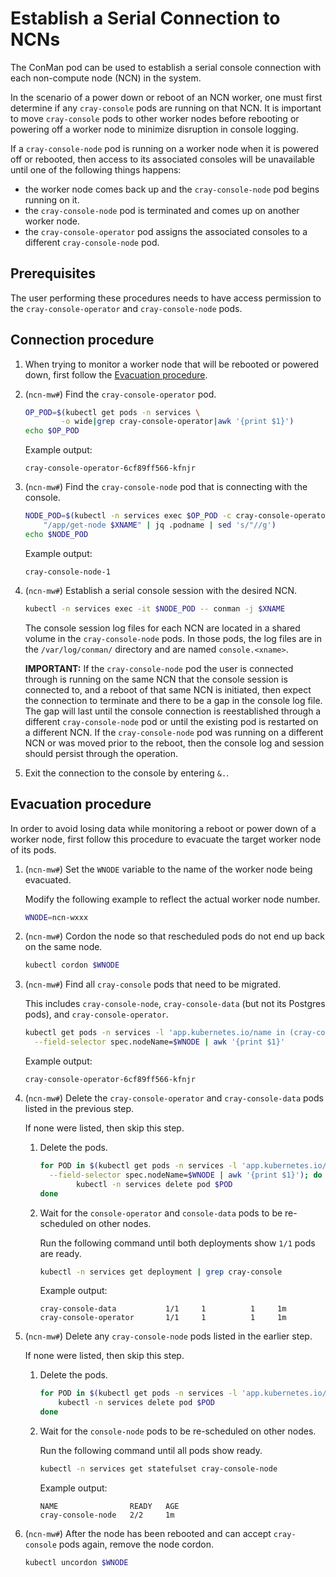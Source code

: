 # Establish a Serial Connection to NCNs

The ConMan pod can be used to establish a serial console connection with each non-compute node (NCN) in the system.

In the scenario of a power down or reboot of an NCN worker, one must first determine if any `cray-console` pods
are running on that NCN. It is important to move `cray-console` pods to other worker nodes before rebooting or
powering off a worker node to minimize disruption in console logging.

If a `cray-console-node` pod is running on a worker node when it is powered off or rebooted, then access to its
associated consoles will be unavailable until one of the following things happens:

* the worker node comes back up and the `cray-console-node` pod begins running on it.
* the `cray-console-node` pod is terminated and comes up on another worker node.
* the `cray-console-operator` pod assigns the associated consoles to a different `cray-console-node` pod.

## Prerequisites

The user performing these procedures needs to have access permission to the `cray-console-operator` and `cray-console-node` pods.

## Connection procedure

1. When trying to monitor a worker node that will be rebooted or powered down, first follow the
   [Evacuation procedure](#evacuation-procedure).

1. (`ncn-mw#`) Find the `cray-console-operator` pod.

    ```bash
    OP_POD=$(kubectl get pods -n services \
            -o wide|grep cray-console-operator|awk '{print $1}')
    echo $OP_POD
    ```

    Example output:

    ```text
    cray-console-operator-6cf89ff566-kfnjr
    ```

1. (`ncn-mw#`) Find the `cray-console-node` pod that is connecting with the console.

    ```bash
    NODE_POD=$(kubectl -n services exec $OP_POD -c cray-console-operator -- sh -c \
        "/app/get-node $XNAME" | jq .podname | sed 's/"//g')
    echo $NODE_POD
    ```

    Example output:

    ```text
    cray-console-node-1
    ```

1. (`ncn-mw#`) Establish a serial console session with the desired NCN.

    ```bash
    kubectl -n services exec -it $NODE_POD -- conman -j $XNAME
    ```

    The console session log files for each NCN are located in a shared volume in the  `cray-console-node` pods.
    In those pods, the log files are in the `/var/log/conman/` directory and are named `console.<xname>`.

    **IMPORTANT:** If the `cray-console-node` pod the user is connected through is running on the same NCN that the console session is connected to,
    and a reboot of that same NCN is initiated, then expect the connection to terminate and there to be a gap in the console log file.
    The gap will last until the console connection is reestablished through a different `cray-console-node` pod or until the existing pod is restarted on a different NCN.
    If the `cray-console-node` pod was running on a different NCN or was moved prior to the reboot, then the console log and session should persist through the operation.

1. Exit the connection to the console by entering `&.`.

## Evacuation procedure

In order to avoid losing data while monitoring a reboot or power down of a worker node,
first follow this procedure to evacuate the target worker node of its pods.

1. (`ncn-mw#`) Set the `WNODE` variable to the name of the worker node being evacuated.

    Modify the following example to reflect the actual worker node number.

    ```bash
    WNODE=ncn-wxxx
    ```

1. (`ncn-mw#`) Cordon the node so that rescheduled pods do not end up back on the same node.

    ```bash
    kubectl cordon $WNODE
    ```

1. (`ncn-mw#`) Find all `cray-console` pods that need to be migrated.

    This includes `cray-console-node`, `cray-console-data` (but not its Postgres pods), and `cray-console-operator`.

    ```bash
    kubectl get pods -n services -l 'app.kubernetes.io/name in (cray-console-node, cray-console-data, cray-console-operator)' \
      --field-selector spec.nodeName=$WNODE | awk '{print $1}'
    ```

    Example output:

    ```text
    cray-console-operator-6cf89ff566-kfnjr
    ```

1. (`ncn-mw#`) Delete the `cray-console-operator` and `cray-console-data` pods listed in the previous step.

    If none were listed, then skip this step.

    1. Delete the pods.

        ```bash
        for POD in $(kubectl get pods -n services -l 'app.kubernetes.io/name in (cray-console-data, cray-console-operator)' \
          --field-selector spec.nodeName=$WNODE | awk '{print $1}'); do
                kubectl -n services delete pod $POD
        done
        ```

    1. Wait for the `console-operator` and `console-data` pods to be re-scheduled on other nodes.

        Run the following command until both deployments show `1/1` pods are ready.

        ```bash
        kubectl -n services get deployment | grep cray-console
        ```

        Example output:

        ```text
        cray-console-data           1/1     1          1     1m
        cray-console-operator       1/1     1          1     1m
        ```

1. (`ncn-mw#`) Delete any `cray-console-node` pods listed in the earlier step.

    If none were listed, then skip this step.

    1. Delete the pods.

        ```bash
        for POD in $(kubectl get pods -n services -l 'app.kubernetes.io/name=cray-console-node' --field-selector spec.nodeName=$WNODE | awk '{print $1}'); do
            kubectl -n services delete pod $POD
        done
        ```

    1. Wait for the `console-node` pods to be re-scheduled on other nodes.

        Run the following command until all pods show ready.

        ```bash
        kubectl -n services get statefulset cray-console-node
        ```

        Example output:

        ```text
        NAME                READY   AGE
        cray-console-node   2/2     1m
        ```

1. (`ncn-mw#`) After the node has been rebooted and can accept `cray-console` pods again, remove the node cordon.

    ```bash
    kubectl uncordon $WNODE
    ```
